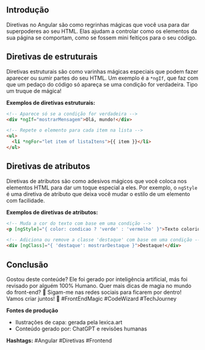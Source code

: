 ## Introdução
Diretivas no Angular são como regrinhas mágicas que você usa para dar superpoderes ao seu HTML. Elas ajudam a controlar como os elementos da sua página se comportam, como se fossem mini feitiços para o seu código.

## Diretivas de estruturais
Diretivas estruturais são como varinhas mágicas especiais que podem fazer aparecer ou sumir partes do seu HTML. Um exemplo é a `*ngIf`, que faz com que um pedaço do código só apareça se uma condição for verdadeira. Tipo um truque de mágica!

**Exemplos de diretivas estruturais:**
```html
<!-- Aparece só se a condição for verdadeira -->
<div *ngIf="mostrarMensagem">Olá, mundo!</div>

<!-- Repete o elemento para cada item na lista -->
<ul>
  <li *ngFor="let item of listaItens">{{ item }}</li>
</ul>
```

## Diretivas de atributos
Diretivas de atributos são como adesivos mágicos que você coloca nos elementos HTML para dar um toque especial a eles. Por exemplo, o `ngStyle` é uma diretiva de atributo que deixa você mudar o estilo de um elemento com facilidade.

**Exemplos de diretivas de atributos:**
```html
<!-- Muda a cor do texto com base em uma condição -->
<p [ngStyle]="{ color: condicao ? 'verde' : 'vermelho' }">Texto colorido!</p>

<!-- Adiciona ou remove a classe 'destaque' com base em uma condição -->
<div [ngClass]="{ 'destaque': mostrarDestaque }">Destaque!</div>
```

## Conclusão
Gostou deste conteúde? Ele foi gerado por inteligência artificial, más foi revisado por alguém 100% Humano.
Quer mais dicas de magia no mundo do front-end? 🚀 Sigam-me nas redes sociais para ficarem por dentro! Vamos criar juntos! 🌟 #FrontEndMagic #CodeWizard #TechJourney

**Fontes de produção**
- Ilustrações de capa: gerada pela lexica.art
- Conteúdo gerado por: ChatGPT e revisões humanas


**Hashtags:**
#Angular #Diretivas #Frontend
